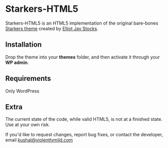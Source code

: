 Starkers-HTML5
====================

Starkers-HTML5 is an HTML5 implementation of the original bare-bones [Starkers theme](http://elliotjaystocks.com/starkers/) created by [Elliot Jay Stocks](http://elliotjaystocks.com/).

Installation
------------

Drop the theme into your **themes** folder, and then activate it through your **WP admin**.


Requirements
------------

Only WordPress


Extra
-----

The current state of the code, while valid HTML5, is not at a finished state. Use at your own risk.

If you'd like to request changes, report bug fixes, or contact
the developer, email <kushal@violentlymild.com>